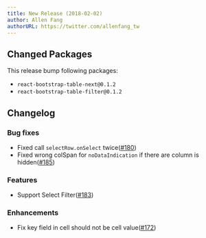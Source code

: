 ```yaml
---
title: New Release (2018-02-02)
author: Allen Fang
authorURL: https://twitter.com/allenfang_tw
---
```


## Changed Packages

This release bump following packages:

* `react-bootstrap-table-next@0.1.2`
* `react-bootstrap-table-filter@0.1.2`

## Changelog

### Bug fixes
* Fixed call `selectRow.onSelect` twice([#180](https://github.com/react-bootstrap-table/react-bootstrap-table2/issues/180)) 
* Fixed wrong colSpan for `noDataIndication` if there are column is hidden([#185](https://github.com/react-bootstrap-table/react-bootstrap-table2/issues/185))

### Features
* Support Select Filter([#183](https://github.com/react-bootstrap-table/react-bootstrap-table2/pull/183))

### Enhancements
* Fix key field in cell should not be cell value([#172](https://github.com/react-bootstrap-table/react-bootstrap-table2/issues/172))
